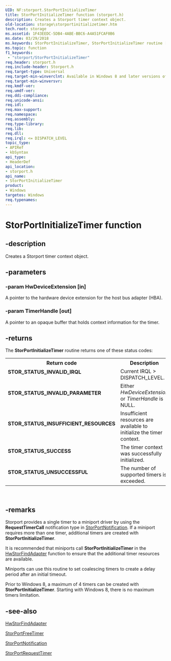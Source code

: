 ```yaml
---
UID: NF:storport.StorPortInitializeTimer
title: StorPortInitializeTimer function (storport.h)
description: Creates a Storport timer context object.
old-location: storage\storportinitializetimer.htm
tech.root: storage
ms.assetid: 1F43EEDC-5DB4-4ABE-BBC6-A4A51FCAF0B6
ms.date: 03/29/2018
ms.keywords: StorPortInitializeTimer, StorPortInitializeTimer routine [Storage Devices], storage.storportinitializetimer, storport/StorPortInitializeTimer
ms.topic: function
f1_keywords:
 - "storport/StorPortInitializeTimer"
req.header: storport.h
req.include-header: Storport.h
req.target-type: Universal
req.target-min-winverclnt: Available in Windows 8 and later versions of Windows.
req.target-min-winversvr: 
req.kmdf-ver: 
req.umdf-ver: 
req.ddi-compliance: 
req.unicode-ansi: 
req.idl: 
req.max-support: 
req.namespace: 
req.assembly: 
req.type-library: 
req.lib: 
req.dll: 
req.irql: <= DISPATCH_LEVEL
topic_type:
- APIRef
- kbSyntax
api_type:
- HeaderDef
api_location:
- storport.h
api_name:
- StorPortInitializeTimer
product:
- Windows
targetos: Windows
req.typenames: 
---
```


# StorPortInitializeTimer function


## -description


Creates a Storport timer context object.


## -parameters




### -param HwDeviceExtension [in]

A pointer to the hardware device extension for the host bus adapter (HBA).


### -param TimerHandle [out]

A pointer to an opaque buffer that holds context information for the timer.


## -returns



The <b>StorPortInitializeTimer</b> routine returns one of these status codes:

<table>
<tr>
<th>Return code</th>
<th>Description</th>
</tr>
<tr>
<td width="40%">
<dl>
<dt><b>STOR_STATUS_INVALID_IRQL</b></dt>
</dl>
</td>
<td width="60%">
Current IRQL > DISPATCH_LEVEL.

</td>
</tr>
<tr>
<td width="40%">
<dl>
<dt><b>STOR_STATUS_INVALID_PARAMETER</b></dt>
</dl>
</td>
<td width="60%">
Either <i>HwDeviceExtension</i> or <i>TimerHandle</i> is NULL.

</td>
</tr>
<tr>
<td width="40%">
<dl>
<dt><b>STOR_STATUS_INSUFFICIENT_RESOURCES</b></dt>
</dl>
</td>
<td width="60%">
 Insufficient resources are available to initialize the timer context.

</td>
</tr>
<tr>
<td width="40%">
<dl>
<dt><b>STOR_STATUS_SUCCESS</b></dt>
</dl>
</td>
<td width="60%">
The timer context was successfully initialized.

</td>
</tr>
<tr>
<td width="40%">
<dl>
<dt><b>STOR_STATUS_UNSUCCESSFUL</b></dt>
</dl>
</td>
<td width="60%">
The number of supported timers is exceeded.

</td>
</tr>
</table>
 




## -remarks



Storport provides a single timer to a miniport driver by using the  <b>RequestTimerCall</b> notification type in <a href="https://docs.microsoft.com/windows-hardware/drivers/ddi/storport/nf-storport-storportnotification">StorPortNotification</a>. If a miniport requires more than one timer, additional timers are created with <b>StorPortInitializeTimer</b>.

It is recommended that miniports call <b>StorPortInitializeTimer</b> in the <a href="https://docs.microsoft.com/windows-hardware/drivers/ddi/storport/nc-storport-hw_find_adapter">HwStorFindAdapter</a> function to ensure that the additional timer resources are available.

Miniports can use this routine to set coalescing timers to create a delay period after an initial timeout.

Prior to Windows 8, a maximum of 4 timers can be created with <b>StorPortInitializeTimer</b>.
Starting with Windows 8, there is no maximum timers limitation.




## -see-also




<a href="https://docs.microsoft.com/windows-hardware/drivers/ddi/storport/nc-storport-hw_find_adapter">HwStorFindAdapter</a>



<a href="https://docs.microsoft.com/windows-hardware/drivers/ddi/storport/nf-storport-storportfreetimer">StorPortFreeTimer</a>



<a href="https://docs.microsoft.com/windows-hardware/drivers/ddi/storport/nf-storport-storportnotification">StorPortNotification</a>



<a href="https://docs.microsoft.com/windows-hardware/drivers/ddi/storport/nf-storport-storportrequesttimer">StorPortRequestTimer</a>
 

 

